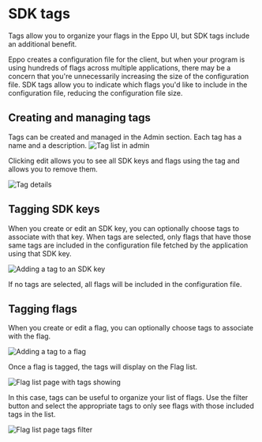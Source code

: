 # SDK tags

Tags allow you to organize your flags in the Eppo UI, but SDK tags include an additional benefit.

Eppo creates a configuration file for the client, but when your program is using hundreds of flags across multiple applications, there may be a concern that you're unnecessarily increasing the size of the configuration file. SDK tags allow you to indicate which flags you'd like to include in the configuration file, reducing the configuration file size.

## Creating and managing tags

Tags can be created and managed in the Admin section. Each tag has a name and a description. 
![Tag list in admin](/img/feature-flagging/tags/tag-list.png)

Clicking edit allows you to see all SDK keys and flags using the tag and allows you to remove them.

![Tag details](/img/feature-flagging/tags/tag-details.png)

## Tagging SDK keys

When you create or edit an SDK key, you can optionally choose tags to associate with that key. When tags are selected, only flags that have those same tags are included in the configuration file fetched by the application using that SDK key.

![Adding a tag to an SDK key](/img/feature-flagging/tags/sdk-key-tags.png)

If no tags are selected, all flags will be included in the configuration file.

## Tagging flags

When you create or edit a flag, you can optionally choose tags to associate with the flag.

![Adding a tag to a flag](/img/feature-flagging/tags/flag-tags.png)

Once a flag is tagged, the tags will display on the Flag list.

![Flag list page with tags showing](/img/feature-flagging/tags/flag-list-tags.png)

In this case, tags can be useful to organize your list of flags. Use the filter button and select the appropriate tags to only see flags with those included tags in the list.

![Flag list page tags filter](/img/feature-flagging/tags/flag-list-tag-filter.png)

